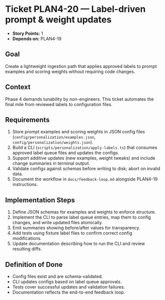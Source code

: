 # Ticket PLAN4-20 — Label-driven prompt & weight updates

- **Story Points:** 1
- **Depends on:** PLAN4-19

## Goal
Create a lightweight ingestion path that applies approved labels to prompt examples and scoring weights without requiring code changes.

## Context
Phase 4 demands tunability by non-engineers. This ticket automates the final mile from reviewed labels to configuration files.

## Requirements
1. Store prompt examples and scoring weights in JSON config files (`config/personalization/examples.json`, `config/personalization/weights.json`).
2. Build a CLI (`scripts/personalization/apply-labels.ts`) that consumes approved label queue files and updates the configs.
3. Support additive updates (new examples, weight tweaks) and include change summaries in terminal output.
4. Validate configs against schemas before writing to disk; abort on invalid data.
5. Document the workflow in `docs/feedback-loop.md` alongside PLAN4-19 instructions.

## Implementation Steps
1. Define JSON schemas for examples and weights to enforce structure.
2. Implement the CLI to parse label queue entries, map them to config changes, and write updated files atomically.
3. Emit summaries showing before/after values for transparency.
4. Add tests using fixture label files to confirm correct config modifications.
5. Update documentation describing how to run the CLI and review resulting diffs.

## Definition of Done
- Config files exist and are schema-validated.
- CLI updates configs based on label queue approvals.
- Tests cover successful updates and validation failures.
- Documentation reflects the end-to-end feedback loop.

